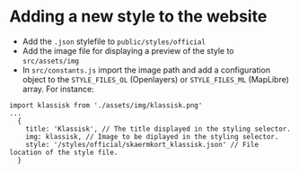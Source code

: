 # Adding a new style to the website

- Add the `.json` stylefile to `public/styles/official`
- Add the image file for displaying a preview of the style to `src/assets/img`
- In `src/constants.js` import the image path and add a configuration object to the `STYLE_FILES_OL` (Openlayers) or `STYLE_FILES_ML` (MapLibre) array. For instance:
```
import klassisk from './assets/img/klassisk.png'
...
  {
    title: 'Klassisk', // The title displayed in the styling selector.
    img: klassisk, // Image to be diplayed in the styling selector.
    style: '/styles/official/skaermkort_klassisk.json' // File location of the style file.
  }
```
